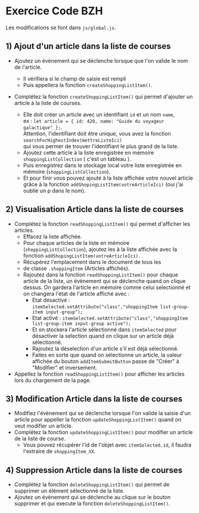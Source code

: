 # Exercice Code BZH

Les modifications se font dans `js/global.js`.

## 1) Ajout d'un article dans la liste de courses

- Ajoutez un évènement qui se déclenche lorsque que l'on valide le nom de l'article.
  - Il vérifiera si le champ de saisie est rempli
  - Puis appellera la fonction `createShoppingListItem()`.
  
- Complétez la fonction `createShoppingListItem()` qui permet d'ajouter un article à la liste de courses.
  - Elle doit créer un article avec un identifiant `id` et un nom `name`, \
    ex : `let article = { id: 420, name: "Guide du voyageur galactique" };`. \
    Attention, l'identifiant doit être unique, vous avez la fonction `searchForHighestIndex(mettreListeIci)` \
    qui vous permer de trouver l'identifiant le plus grand de la liste.
  - Ajoutez cette article à la liste enregistrée en mémoire `shoppingListCollection` ( c'est un tableau ).
  - Puis enregistrez dans le stockage local votre liste enregistrée en mémoire (`shoppingListCollection`).
  - Et pour finir vous pouvez ajouté à la liste affichée votre nouvel article grâce à la fonction `addShopingListItem(votreArticleIci)` (oui j'ai oublié un p dans le nom).

## 2) Visualisation Article dans la liste de courses

- Complétez la fonction `readShoppingListItem()` qui permet d'afficher les articles.
    - Effacez la liste affichée.
    - Pour chaque articles de la liste en mémoire (`shoppingListCollection`), ajoutez les à la liste affichée avec la fonction `addShopingListItem(votreArticleIci)`.
    - Récupérez l'emplacement dans le document de tous les <li> de classe `.shoppingItem` (Articles affichés).
    - Rajoutez dans la fonction `readShoppingListItem()` pour chaque article de la liste, un évènement qui se déclenche quand on clique dessus. On gardera l'article en mémoire comme celui selectionné et on changera l'état de l'article affiché avec : 
        - Etat désactivé : `itemSelected.setAttribute("class","shoppingItem list-group-item input-group");`
        - Etat activé : `itemSelected.setAttribute("class","shoppingItem list-group-item input-group active");` 
        - Et on stockera l'article sélectionné dans `itemSelected` pour désactiver la selection quand on clique sur un article déjà sélectionné.
        - Rajoutez la déselection d'un article s'il est déjà sélectionné.
        - Faites en sorte que quand on sélectionne un article, la valeur affichée du bouton `addItemSubmitButton` passe de "Créer" à "Modifier" et inversement. 
- Appellez la fonction `readShoppingListItem()` pour afficher les articles lors du chargement de la page.

## 3) Modification Article dans la liste de courses

- Modifiez l'évènement qui se déclenche lorsque l'on valide la saisie d'un article pour appeller la fonction `updateShoppingListItem()` quand on veut modifier un article.
- Complétez la fonction `updateShoppingListItem()` pour modifier un article de la liste de course.
    - Vous pouvez récupérer l'id de l'objet avec `itemSelected.id`, il faudra l'extraire de `shoppingItem_XX`.

## 4) Suppression Article dans la liste de courses

- Complétez la fonction `deleteShoppingListItem()` qui permet de supprimer un élément sélectionné de la liste.
- Ajoutez un évènement qui se déclenche au clique sur le bouton supprimer et qui execute la fonction `deleteShoppingListItem()`.
